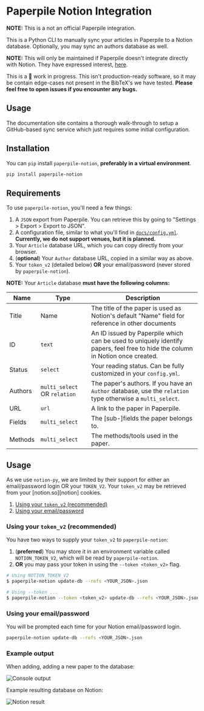 # Paperpile Notion Integration

**NOTE:** This is a not an official Paperpile integration.

This is a Python CLI to manually sync your articles in Paperpile to a Notion database.
Optionally, you may sync an authors database as well.

**NOTE:** This will only be maintained if Paperpile doesn't integrate directly
with Notion. They have expressed interest, [here][forum.paperpile/notion].

[gsarti]: https://github.com/gsarti/paperpile-notion
[forum.paperpile/notion]: https://forum.paperpile.com/t/suggestion-for-notion-hook/

This is a :construction: work in progress. This isn't production-ready software, so it
may be contain edge-cases not present in the BibTeX's we have tested. **Please feel
free to open issues if you encounter any bugs.**

## Usage

The documentation site contains a thorough walk-through to setup a GitHub-based
sync service which just requires some initial configuration.

## Installation 

You can `pip` install `paperpile-notion`, **preferably in a virtual environment**.

```bash
pip install paperpile-notion
```

## Requirements

To use `paperpile-notion`, you'll need a few things:

1. A `JSON` export from Paperpile. You can retrieve this by going to "Settings >
   Export > Export to JSON".
1. A configuration file, similar to what you'll find in
   [`docs/config.yml`][config]. **Currently, we do not support venues, but it is
   planned.**
1. Your `Article` database URL, which you can copy directly from your browser.
1. (**optional**) Your `Author` database URL, copied in a similar way as above.
1. Your `token_v2` (detailed below) **OR** your email/password (never stored by
   `paperpile-notion`).

**NOTE:** Your `Article` database __must have the following columns:__

| Name | Type | Description |
| ---- | ---- | ------------|
| Title   | Name | The title of the paper is used as Notion's default "Name" field for reference in other documents |
| ID   | `text` | An ID issued by Paperpile which can be used to uniquely identify papers, feel free to hide the column in Notion once created. |
| Status | `select` | Your reading status. Can be fully customized in your `config.yml`. |
| Authors | `multi_select` OR `relation` | The paper's authors. If you have an `Author` database, use the `relation` type otherwise a `multi_select`. |
| URL | `url` | A link to the paper in Paperpile. |
| Fields | `multi_select` | The [sub-]fields the paper belongs to. |
| Methods | `multi_select` | The methods/tools used in the paper. |

[config]: docs/config.yml

## Usage

As we use `notion-py`, we are limited by their support for either an
email/password login OR your `TOKEN_V2`. Your `token_v2` may be retrieved from
your [notion.so][notion] cookies.

1. [Using your `token_v2` (recommended)](#token-v2)
1. [Using your email/password](#email-pass)

<i id="token-v2"></i>
### Using your `token_v2` (recommended)

You have two ways to supply your `token_v2` to `paperpile-notion`:
1. (**preferred**) You may store it in an environment variable called
   `NOTION_TOKEN_V2`, which will be read by `paperpile-notion`.
1. **OR** you may pass your token in using the `--token <token_v2>` flag.

```bash
# Using NOTION_TOKEN_V2
$ paperpile-notion update-db --refs <YOUR_JSON>.json

# Using --token ...
$ paperpile-notion --token <token_v2> update-db --refs <YOUR_JSON>.json
```

<i id="email-pass"></i>
### Using your email/password

You will be prompted each time for your Notion email/password login.

```bash
paperpile-notion update-db --refs <YOUR_JSON>.json
```


### Example output

When adding, adding a new paper to the database:

![Console output](img/output.png)

Example resulting database on Notion:

![Notion result](img/notion_result.png)
